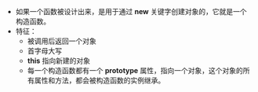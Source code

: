 * 如果一个函数被设计出来，是用于通过 **new** 关键字创建对象的，它就是一个构造函数。
* 特征：
  - 被调用后返回一个对象
  - 首字母大写
  - **this** 指向新建的对象
  - 每一个构造函数都有一个 **prototype** 属性，指向一个对象，这个对象的所有属性和方法，都会被构造函数的实例继承。
